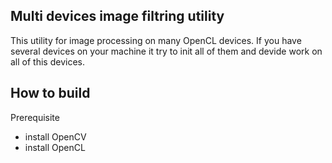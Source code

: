 ## Multi devices image filtring utility

This utility for image processing on many OpenCL devices. If you have several devices on your machine it try to init all of them and devide work on all of this devices. 

## How to build

Prerequisite 

- install OpenCV
- install OpenCL
